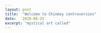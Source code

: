 ```yaml
---
layout: post
title:  "Welcome to Chinmoy controversies"
date:   2020-06-25
excerpt: "mystical art called"
---
```

